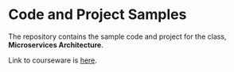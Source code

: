 
# Code and Project Samples
The repository contains the sample code and project for the class, **Microservices Architecture**.

Link to courseware is [here](https://drive.google.com/file/d/1j0niv6xjsZwWGdVrRhqt-EmZeX_j5ce8/view?usp=sharing).